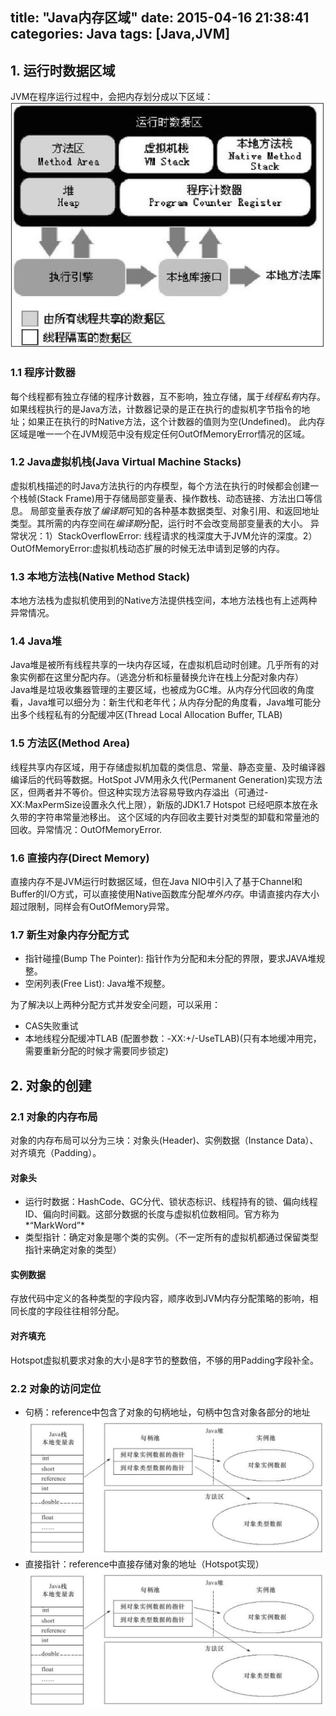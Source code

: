 title: "Java内存区域"
date: 2015-04-16 21:38:41
categories: Java
tags: [Java,JVM]
---

## 1. 运行时数据区域

JVM在程序运行过程中，会把内存划分成以下区域：
![img](/images/2015-04-16/1.png)

### 1.1 程序计数器

每个线程都有独立存储的程序计数器，互不影响，独立存储，属于*线程私有*内存。如果线程执行的是Java方法，计数器记录的是正在执行的虚拟机字节指令的地址；如果正在执行的时Native方法，这个计数器的值则为空(Undefined)。
此内存区域是唯一一个在JVM规范中没有规定任何OutOfMemoryError情况的区域。

### 1.2 Java虚拟机栈(Java Virtual Machine Stacks)

虚拟机栈描述的时Java方法执行的内存模型，每个方法在执行的时候都会创建一个栈帧(Stack Frame)用于存储局部变量表、操作数栈、动态链接、方法出口等信息。
局部变量表存放了*编译期*可知的各种基本数据类型、对象引用、和返回地址类型。其所需的内存空间在*编译期*分配，运行时不会改变局部变量表的大小。
异常状况：1）StackOverflowError: 线程请求的栈深度大于JVM允许的深度。2）OutOfMemoryError:虚拟机栈动态扩展的时候无法申请到足够的内存。

### 1.3 本地方法栈(Native Method Stack)

本地方法栈为虚拟机使用到的Native方法提供栈空间，本地方法栈也有上述两种异常情况。

<!-- more -->

### 1.4 Java堆

Java堆是被所有线程共享的一块内存区域，在虚拟机启动时创建。几乎所有的对象实例都在这里分配内存。（逃逸分析和标量替换允许在栈上分配对象内存）
Java堆是垃圾收集器管理的主要区域，也被成为GC堆。从内存分代回收的角度看，Java堆可以细分为：新生代和老年代；从内存分配的角度看，Java堆可能分出多个线程私有的分配缓冲区(Thread Local Allocation Buffer, TLAB)

### 1.5 方法区(Method Area)

线程共享内存区域，用于存储虚拟机加载的类信息、常量、静态变量、及时编译器编译后的代码等数据。HotSpot JVM用永久代(Permanent Generation)实现方法区，但两者并不等价。但这种实现方法容易导致内存溢出（可通过-XX:MaxPermSize设置永久代上限），新版的JDK1.7 Hotspot 已经吧原本放在永久带的字符串常量池移出。
这个区域的内存回收主要针对类型的卸载和常量池的回收。异常情况：OutOfMemoryError.

### 1.6 直接内存(Direct Memory)

直接内存不是JVM运行时数据区域，但在Java NIO中引入了基于Channel和Buffer的I/O方式，可以直接使用Native函数库分配*堆外内存*。申请直接内存大小超过限制，同样会有OutOfMemory异常。


### 1.7 新生对象内存分配方式

* 指针碰撞(Bump The Pointer): 指针作为分配和未分配的界限，要求JAVA堆规整。
* 空闲列表(Free List): Java堆不规整。

为了解决以上两种分配方式并发安全问题，可以采用：
* CAS失败重试
* 本地线程分配缓冲TLAB (配置参数：-XX:+/-UseTLAB)(只有本地缓冲用完，需要重新分配的时候才需要同步锁定)

## 2. 对象的创建

### 2.1 对象的内存布局

对象的内存布局可以分为三块：对象头(Header)、实例数据（Instance Data）、对齐填充（Padding）。

#### 对象头

* 运行时数据：HashCode、GC分代、锁状态标识、线程持有的锁、偏向线程ID、偏向时间戳。这部分数据的长度与虚拟机位数相同。官方称为*“MarkWord”*
* 类型指针：确定对象是哪个类的实例。（不一定所有的虚拟机都通过保留类型指针来确定对象的类型）

#### 实例数据

存放代码中定义的各种类型的字段内容，顺序收到JVM内存分配策略的影响，相同长度的字段往往相邻分配。

#### 对齐填充

Hotspot虚拟机要求对象的大小是8字节的整数倍，不够的用Padding字段补全。

### 2.2 对象的访问定位

* 句柄：reference中包含了对象的句柄地址，句柄中包含对象各部分的地址
![img](/images/2015-04-16/2.png)
* 直接指针：reference中直接存储对象的地址（Hotspot实现）
![img](/images/2015-04-16/2.png)